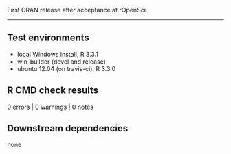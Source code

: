First CRAN release after acceptance at rOpenSci.

---
 
   
## Test environments
* local Windows install, R 3.3.1
* win-builder (devel and release)
* ubuntu 12.04 (on travis-ci), R 3.3.0

## R CMD check results

0 errors | 0 warnings | 0 notes



## Downstream dependencies
none
